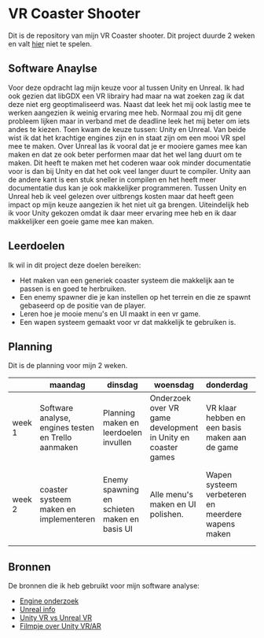 # VR Coaster Shooter
Dit is de repository van mijn VR Coaster shooter. Dit project duurde 2 weken en valt [hier]() niet te spelen.

## Software Anaylse 
Voor deze opdracht lag mijn keuze voor al tussen Unity en Unreal. Ik had ook gezien dat libGDX een VR librairy had maar na wat zoeken zag ik dat deze niet erg geoptimaliseerd was. Naast dat leek het mij ook lastig mee te werken aangezien ik weinig ervaring mee heb. Normaal zou mij dit gene probleem lijken maar in verband met de deadline leek het mij beter om iets andes te kiezen. Toen kwam de keuze tussen: Unity en Unreal. Van beide wist ik dat het krachtige engines zijn en in staat zijn om een mooi VR spel mee te maken. Over Unreal las ik vooral dat je er mooiere games mee kan maken en dat ze ook beter performen maar dat het wel lang duurt om te maken. Dit heeft te maken met het coderen waar ook minder documentatie voor is dan bij Unity en dat het ook veel langer duurt te compiler. Unity aan de andere kant is een stuk sneller in compilen en het heeft meer documentatie dus kan je ook makkelijker programmeren. Tussen Unity en Unreal heb ik veel gelezen over uitbrengs kosten maar dat heeft geen impact op mijn keuze aangezien ik het niet uit ga brengen. Uiteindelijk heb ik voor Unity gekozen omdat ik daar meer ervaring mee heb en ik daar makkelijker een goeie game mee kan maken.

## Leerdoelen
Ik wil in dit project deze doelen bereiken:
- Het maken van een generiek coaster systeem die makkelijk aan te passen is en goed te herbruiken.
- Een enemy spawner die je kan instellen op het terrein en die ze spawnt gebaseerd op de positie van de player. 
- Leren hoe je mooie menu's en UI maakt in een vr game.
- Een wapen systeem gemaakt voor vr dat makkelijk te gebruiken is.

## Planning 
Dit is de planning voor mijn 2 weken.

| | maandag | dinsdag | woensdag | donderdag | vrijdag |
| --- | --- | --- | --- | --- | --- |
|week 1 | Software analyse, engines testen en Trello aanmaken | Planning maken en leerdoelen invullen | Onderzoek over VR game development in Unity en coaster games | VR klaar hebben en een basis maken aan de game | Wapen systeem en schiet mechanic maken|
|week 2 | coaster systeem maken en implementeren | Enemy spawning en schieten maken en basis UI | Alle menu's maken en UI polishen. | Wapen systeem verbeteren en meerdere wapens maken | Code polishen, README updaten, uploaden naar github en inleveren. |

## Bronnen
De bronnen die ik heb gebruikt voor mijn software analyse:

- [Engine onderzoek](https://www.slant.co/topics/2202/~best-game-engines-for-virtual-reality-development)
- [Unreal info](https://www.newgenapps.com/blog/unreal-engine-review-pros-cons-suitability)
- [Unity VR vs Unreal VR](https://appreal-vr.com/blog/unity-or-unreal-best-vr-gaming-platforms/)
- [Filmpje over Unity VR/AR](https://unity3d.com/unity/features/multiplatform/vr-ar)
